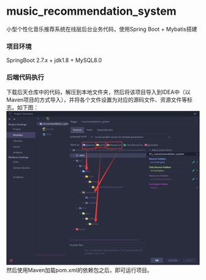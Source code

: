 # music_recommendation_system

小型个性化音乐推荐系统在线层后台业务代码，使用Spring Boot + Mybatis搭建

### 项目环境

SpringBoot 2.7.x + jdk1.8 + MySQL8.0

### 后端代码执行

下载后天仓库中的代码，解压到本地文件夹，然后将该项目导入到IDEA中（以Maven项目的方式导入），并将各个文件设置为对应的源码文件、资源文件等标志。如下图：
![Maven项目设置](Maven%E9%A1%B9%E7%9B%AE%E8%AE%BE%E7%BD%AE.png)
然后使用Maven加载pom.xml的依赖包之后，即可运行项目。
